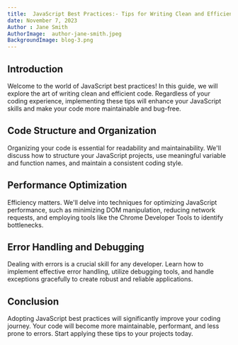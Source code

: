 ```yaml
---
title:  JavaScript Best Practices:- Tips for Writing Clean and Efficient Code
date: November 7, 2023
Author : Jane Smith
AuthorImage:  author-jane-smith.jpeg
BackgroundImage: blog-3.png
---
```


## Introduction

Welcome to the world of JavaScript best practices! In this guide, we will explore the art of writing clean and efficient code. Regardless of your coding experience, implementing these tips will enhance your JavaScript skills and make your code more maintainable and bug-free.

## Code Structure and Organization

Organizing your code is essential for readability and maintainability. We'll discuss how to structure your JavaScript projects, use meaningful variable and function names, and maintain a consistent coding style.

## Performance Optimization

Efficiency matters. We'll delve into techniques for optimizing JavaScript performance, such as minimizing DOM manipulation, reducing network requests, and employing tools like the Chrome Developer Tools to identify bottlenecks.

## Error Handling and Debugging

Dealing with errors is a crucial skill for any developer. Learn how to implement effective error handling, utilize debugging tools, and handle exceptions gracefully to create robust and reliable applications.

## Conclusion

Adopting JavaScript best practices will significantly improve your coding journey. Your code will become more maintainable, performant, and less prone to errors. Start applying these tips to your projects today.

